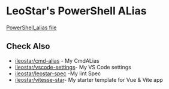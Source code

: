 # LeoStar's PowerShell ALias

[PowerShell_alias file](./Microsoft.PowerShell_profile.ps1)

## Check Also

- [ileostar/cmd-alias](https://github.com/ileostar/cmd-alias) - My CmdALias
- [ileostar/vscode-settings](https://github.com/ileostar/vscode-setting)- My VS Code settings
- [ileostar/leostar-spec](https://github.com/ileostar/leostar-spec) -My lint Spec
- [ileostar/vitesse-star](https://github.com/ileostar/vitesse-star)- My starter template for Vue & Vite app
